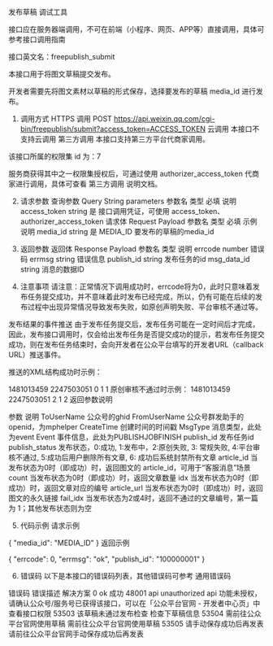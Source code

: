 发布草稿
 调试工具

接口应在服务器端调用，不可在前端（小程序、网页、APP等）直接调用，具体可参考接口调用指南

接口英文名：freepublish_submit

本接口用于将图文草稿提交发布。

开发者需要先将图文素材以草稿的形式保存，选择要发布的草稿 media_id 进行发布。


1. 调用方式
HTTPS 调用
POST https://api.weixin.qq.com/cgi-bin/freepublish/submit?access_token=ACCESS_TOKEN
云调用
本接口不支持云调用
第三方调用
本接口支持第三方平台代商家调用。

该接口所属的权限集 id 为：7

服务商获得其中之一权限集授权后，可通过使用 authorizer_access_token 代商家进行调用，具体可查看 第三方调用 说明文档。


2. 请求参数
查询参数 Query String parameters
参数名	类型	必填	说明
access_token	string	是	接口调用凭证，可使用 access_token、authorizer_access_token
请求体 Request Payload
参数名	类型	必填	示例	说明
media_id	string	是	MEDIA_ID	要发布的草稿的media_id

3. 返回参数
返回体 Response Payload
参数名	类型	说明
errcode	number	错误码
errmsg	string	错误信息
publish_id	string	发布任务的id
msg_data_id	string	消息的数据ID

4. 注意事项
请注意：正常情况下调用成功时，errcode将为0，此时只意味着发布任务提交成功，并不意味着此时发布已经完成，所以，仍有可能在后续的发布过程中出现异常情况导致发布失败，如原创声明失败、平台审核不通过等。

发布结果的事件推送
由于发布任务提交后，发布任务可能在一定时间后才完成，因此，发布接口调用时，仅会给出发布任务是否提交成功的提示，若发布任务提交成功，则在发布任务结束时，会向开发者在公众平台填写的开发者URL（callback URL）推送事件。

推送的XML结构成功时示例：

<xml> 
  <ToUserName><![CDATA[gh_4d00ed8d6399]]></ToUserName>  
  <FromUserName><![CDATA[oV5CrjpxgaGXNHIQigzNlgLTnwic]]></FromUserName>  
  <CreateTime>1481013459</CreateTime>
  <MsgType><![CDATA[event]]></MsgType>
  <Event><![CDATA[PUBLISHJOBFINISH]]></Event>
  <PublishEventInfo>
    <publish_id>2247503051</publish_id>
    <publish_status>0</publish_status>
    <article_id><![CDATA[b5O2OUs25HBxRceL7hfReg-U9QGeq9zQjiDvy
WP4Hq4]]></article_id>
    <article_detail>
      <count>1</count>
      <item>
        <idx>1</idx>
        <article_url><![CDATA[ARTICLE_URL]]></article_url>
      </item>
    </article_detail>
  </PublishEventInfo>
</xml>
原创审核不通过时示例：

<xml> 
  <ToUserName><![CDATA[gh_4d00ed8d6399]]></ToUserName>  
  <FromUserName><![CDATA[oV5CrjpxgaGXNHIQigzNlgLTnwic]]></FromUserName>  
  <CreateTime>1481013459</CreateTime>
  <MsgType><![CDATA[event]]></MsgType>
  <Event><![CDATA[PUBLISHJOBFINISH]]></Event>
  <PublishEventInfo>
    <publish_id>2247503051</publish_id>
    <publish_status>2</publish_status>
    <fail_idx>1</fail_idx>
    <fail_idx>2</fail_idx>
  </PublishEventInfo>
</xml>
返回参数说明

参数	说明
ToUserName	公众号的ghid
FromUserName	公众号群发助手的openid，为mphelper
CreateTime	创建时间的时间戳
MsgType	消息类型，此处为event
Event	事件信息，此处为PUBLISHJOBFINISH
publish_id	发布任务id
publish_status	发布状态，0:成功, 1:发布中，2:原创失败, 3: 常规失败, 4:平台审核不通过, 5:成功后用户删除所有文章, 6: 成功后系统封禁所有文章
article_id	当发布状态为0时（即成功）时，返回图文的 article_id，可用于“客服消息”场景
count	当发布状态为0时（即成功）时，返回文章数量
idx	当发布状态为0时（即成功）时，返回文章对应的编号
article_url	当发布状态为0时（即成功）时，返回图文的永久链接
fail_idx	当发布状态为2或4时，返回不通过的文章编号，第一篇为 1；其他发布状态则为空

5. 代码示例
请求示例

{
  "media_id": "MEDIA_ID"
}
返回示例

{
  "errcode": 0,
  "errmsg": "ok",
  "publish_id": "100000001"
}

6. 错误码
以下是本接口的错误码列表，其他错误码可参考 通用错误码

错误码	错误描述	解决方案
0	ok	成功
48001	api unauthorized	api 功能未授权，请确认公众号/服务号已获得该接口，可以在「公众平台官网 - 开发者中心页」中查看接口权限
53503	该草稿未通过发布检查	检查下草稿信息
53504	需前往公众平台官网使用草稿	需前往公众平台官网使用草稿
53505	请手动保存成功后再发表	请前往公众平台官网手动保存成功后再发表